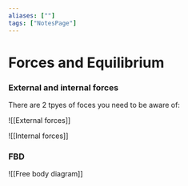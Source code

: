 ```yaml
---
aliases: [""]
tags: ["NotesPage"]
---
```


# Forces and Equilibrium

### External and internal forces
There are 2 tpyes of foces you need to be aware of:

![[External forces]]

![[Internal forces]]

### FBD

![[Free body diagram]]
